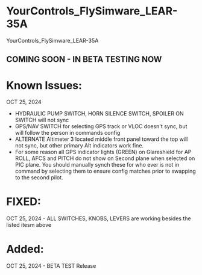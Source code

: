 # YourControls_FlySimware_LEAR-35A
YourControls_FlySimware_LEAR-35A
## COMING SOON - IN BETA TESTING NOW
# Known Issues:
   OCT 25, 2024 
   - HYDRAULIC PUMP SWITCH, HORN SILENCE SWITCH, SPOILER ON SWITCH will not sync
   - GPS/NAV SWITCH for selecting GPS track or VLOC doesn't sync, but will follow the person in commands config
   - ALTERNATE Altimeter 3 located middle front panel toward the top will not sync, but other primary Alt indicators work fine. 
   - For some reason all GPS indicator lights (GREEN) on Glareshield for AP ROLL, AFCS and PITCH do not show on Second plane when selected on PIC plane. You should manually synch these for who ever is not in command by selecting them to ensure config matches prior to swapping to the second pilot. 
  
# FIXED:
   OCT 25, 2024 - ALL SWITCHES, KNOBS, LEVERS are working besides the listed itesm above

# Added:
   OCT 25, 2024 - BETA TEST Release 
